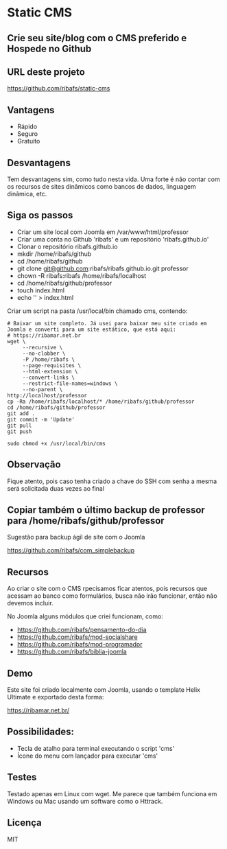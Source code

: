 # Static CMS

## Crie seu site/blog com o CMS preferido e Hospede no Github

## URL deste projeto

https://github.com/ribafs/static-cms

## Vantagens

- Rápido
- Seguro
- Gratuito

## Desvantagens

Tem desvantagens sim, como tudo nesta vida. Uma forte é não contar com os recursos de sites dinâmicos como bancos de dados, linguagem dinâmica, etc.

## Siga os passos

- Criar um site local com Joomla em /var/www/html/professor
- Criar uma conta no Github 'ribafs' e um repositório 'ribafs.github.io'
- Clonar o repositório ribafs.github.io
- mkdir /home/ribafs/github
- cd /home/ribafs/github
- git clone git@github.com:ribafs/ribafs.github.io.git professor
- chown -R ribafs:ribafs /home/ribafs/localhost
- cd /home/ribafs/github/professor
- touch index.html
- echo '<script>location="professor.html"</script>' > index.html

Criar um script na pasta /usr/local/bin chamado cms, contendo:
```
# Baixar um site completo. Já usei para baixar meu site criado em Joomla e converti para um site estático, que está aqui:
# https://ribamar.net.br
wget \
     --recursive \
     --no-clobber \
     -P /home/ribafs \
     --page-requisites \
     --html-extension \
     --convert-links \
     --restrict-file-names=windows \
     --no-parent \
http://localhost/professor
cp -Ra /home/ribafs/localhost/* /home/ribafs/github/professor
cd /home/ribafs/github/professor
git add .
git commit -m 'Update'
git pull
git push

sudo chmod +x /usr/local/bin/cms
```
## Observação

Fique atento, pois caso tenha criado a chave do SSH com senha a mesma será solicitada duas vezes ao final

## Copiar também o último backup de professor para /home/ribafs/github/professor

Sugestão para backup ágil de site com o Joomla

https://github.com/ribafs/com_simplebackup

## Recursos

Ao criar o site com o CMS rpecisamos ficar atentos, pois recursos que acessam ao banco como formulários, busca não irão funcionar, então não devemos incluir.

No Joomla alguns módulos que criei funcionam, como:

- https://github.com/ribafs/pensamento-do-dia
- https://github.com/ribafs/mod-socialshare
- https://github.com/ribafs/mod-programador
- https://github.com/ribafs/biblia-joomla

## Demo

Este site foi criado localmente com Joomla, usando o template Helix Ultimate e exportado desta forma:

https://ribamar.net.br/

## Possibilidades:

- Tecla de atalho para terminal executando o script 'cms'
- Ícone do menu com lançador para executar 'cms'

## Testes

Testado apenas em Linux com wget. Me parece que também funciona em Windows ou Mac usando um software como o Httrack.

## Licença

MIT
